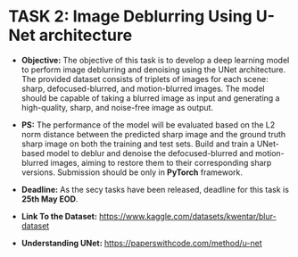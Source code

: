 # **TASK 2: Image Deblurring Using U-Net architecture**

- **Objective:** The objective of this task is to develop a deep learning model to perform image deblurring and denoising using the UNet architecture. The provided dataset consists of triplets of images for each scene: sharp, defocused-blurred, and motion-blurred images. The model should be capable of taking a blurred image as input and generating a high-quality, sharp, and noise-free image as output.

- **PS:** The performance of the model will be evaluated based on the L2 norm distance between the predicted sharp image and the ground truth sharp image on both the training and test sets. Build and train a UNet-based model to deblur and denoise the defocused-blurred and motion-blurred images, aiming to restore them to their corresponding sharp versions. Submission should be only in **PyTorch** framework.

- **Deadline:** As the secy tasks have been released, deadline for this task is **25th May EOD**.

- **Link To the Dataset:** https://www.kaggle.com/datasets/kwentar/blur-dataset

- **Understanding UNet:** https://paperswithcode.com/method/u-net
